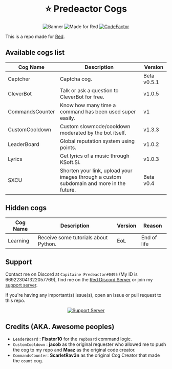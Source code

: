 <h1 align="center">⭐ Predeactor Cogs</h1>

<p align="center">
  <img src="https://repository-images.githubusercontent.com/245725383/9a2ea880-121e-11eb-92db-c3bdf6b825ec" alt="Banner">
  <img src="https://img.shields.io/badge/Made%20for-Red%20v3-red?logo=discord" alt="Made for Red">
  <a href="https://www.codefactor.io/repository/github/predeactor/predeactor-cogs">
    <img src="https://www.codefactor.io/repository/github/predeactor/predeactor-cogs/badge" alt="CodeFactor" />
  </a>
</p>

This is a repo made for [Red](https://github.com/Cog-Creators/Red-DiscordBot).

## Available cogs list

| Cog Name        | Description                                                                              | Version     |
| --------------- | ---------------------------------------------------------------------------------------- | ----------- |
| Captcher        | Captcha cog.                                                                             | Beta v0.5.1 |
| CleverBot       | Talk or ask a question to CleverBot for free.                                            | v1.0.5      |
| CommandsCounter | Know how many time a command has been used super easily.                                 | v1          |
| CustomCooldown  | Custom slowmode/cooldown moderated by the bot itself.                                    | v1.3.3      |
| LeaderBoard     | Global reputation system using points.                                                   | v1.0.2      |
| Lyrics          | Get lyrics of a music through KSoft.Si.                                                  | v1.0.3      |
| SXCU            | Shorten your link, upload your images through a custom subdomain and more in the future. | Beta v0.4   |

## Hidden cogs

| Cog Name | Description                          | Version | Reason      |
| -------- | ------------------------------------ | ------- | ----------- |
| Learning | Receive some tutorials about Python. | EoL     | End of life |

## Support

Contact me on Discord at `Capitaine Predeactor#0495` (My ID is 669223041322057769), find me on the [Red Discord Server](https://discord.gg/red) or join my [support server](https://discord.gg/zg6ydua).

If you're having any important(s) issue(s), open an issue or pull request to this repo.
<p align="center">
  <a href="https://discord.gg/zg6ydua">
    <img src="https://discord.com/api/guilds/731147725902708827/widget.png?style=banner4" alt="Support Server">
  </a>
</p>

## Credits (AKA. Awesome peoples)

* `LeaderBoard` : **Fixator10** for the `repboard` command logic.
* `CustomCooldown` : **jacob** as the original requester who allowed me to push the cog to my repo and **Maaz** as the original code creator.
* `CommandsCounter`: **ScarletRav3n** as the original Cog Creator that made the `count` cog.
